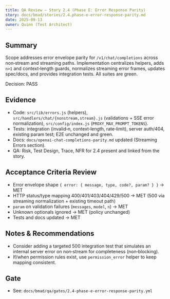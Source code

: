 ```yaml
---
title: QA Review — Story 2.4 (Phase E: Error Response Parity)
story: docs/bmad/stories/2.4.phase-e-error-response-parity.md
date: 2025-09-13
owner: Quinn (Test Architect)
---
```


## Summary

Scope addresses error envelope parity for `/v1/chat/completions` across non‑stream and streaming paths. Implementation centralizes helpers, adds `n>1` and context‑length guards, normalizes streaming error frames, updates spec/docs, and provides integration tests. All suites are green.

Decision: PASS

## Evidence

- Code: `src/lib/errors.js` (helpers), `src/handlers/chat/{nonstream,stream}.js` (validations + SSE error normalization), `src/config/index.js` (`PROXY_MAX_PROMPT_TOKENS`).
- Tests: integration (invalid‑n, context‑length, rate‑limit), server auth/404, existing param test; E2E unchanged and green.
- Docs: `docs/openai-chat-completions-parity.md` updated (Streaming Errors section).
- QA: Risk, Test Design, Trace, NFR for 2.4 present and linked from the story.

## Acceptance Criteria Review

- Error envelope shape `{ error: { message, type, code?, param? } }` → MET
- HTTP status/type mapping 400/401/403/404/429/500 → MET (500 via streaming normalization + existing timeout path)
- `param` on validation failures (`messages`, `model`, `n`) → MET
- Unknown optionals ignored → MET (policy unchanged)
- Tests and docs updated → MET

## Notes & Recommendations

- Consider adding a targeted 500 integration test that simulates an internal server error on non‑stream for completeness (non‑blocking).
- If/when permission rules exist, use `permission_error` helper to keep mapping consistent.

## Gate

- See: `docs/bmad/qa/gates/2.4-phase-e-error-response-parity.yml`
